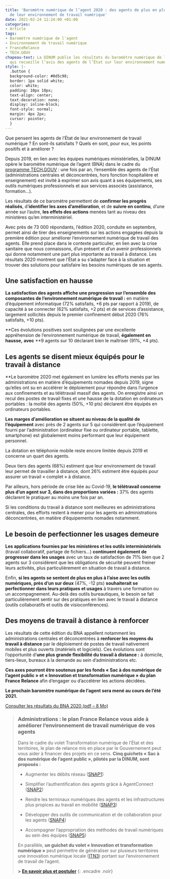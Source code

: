```yaml
---
title: 'Baromètre numérique de l’agent 2020 : des agents de plus en plus satisfaits
  de leur environnement de travail numérique'
date: 2021-02-24 12:24:00 +01:00
categories:
- Article
tags:
- Baromètre numérique de l'agent
- Environnement de travail numérique
- FranceRelance
- TECH.GOUV
chapeau-text: La DINUM publie les résultats du baromètre numérique de l’agent 2020,
  qui recueille l’avis des agents de l’État sur leur environnement numérique de travail.
style: |-
  .button {
  background-color: #0d5c98;
  border: 1px solid white;
  color: white;
  padding: 10px 10px;
  text-align: center;
  text-decoration: none;
  display: inline-block;
  font-style: normal;
  margin: 4px 2px;
  cursor: pointer;
  }
---
```


Que pensent les agents de l’État de leur environnement de travail numérique ? En sont-ils satisfaits ? Quels en sont, pour eux, les points positifs et à améliorer ?

Depuis 2019, en lien avec les équipes numériques ministérielles, la DINUM opère le baromètre numérique de l’agent (BNA) dans le cadre du [programme TECH.GOUV](https://www.numerique.gouv.fr/publications/tech-gouv-strategie-et-feuille-de-route-2019-2021/) : une fois par an, l’ensemble des agents de l’État (administrations centrales et déconcentrées, hors fonction hospitalière et enseignement) est invité à exprimer son avis quant à ses équipements, ses outils numériques professionnels et aux services associés (assistance, formation…).

Les résultats de ce baromètre permettent de **confirmer les progrès réalisés**, d’**identifier les axes d’amélioration**, et de **suivre en continu**, d’une année sur l’autre, **les effets des actions** menées tant au niveau des ministères qu’en interministériel.

Avec près de 73 000 répondants, l’édition 2020, conduite en septembre, permet ainsi de tirer des enseignements sur les actions engagées depuis la première édition pour améliorer l’environnement numérique de travail des agents. Elle prend place dans le contexte particulier, en lien avec la crise sanitaire que nous connaissons, d’un présent et d’un avenir professionnels qui donne notamment une part plus importante au travail à distance. Les résultats 2020 montrent que l’État a su s’adapter face à la situation et trouver des solutions pour satisfaire les besoins numériques de ses agents.

## Une satisfaction en hausse

**La satisfaction des agents affiche une progression sur l’ensemble des composantes de l’environnement numérique de travail :** en matière d’équipement informatique (72% satisfaits, \+6 pts par rapport à 2019), de capacité à se connecter (62% satisfaits, \+2 pts) et de services d’assistance, largement sollicités depuis le premier confinement début 2020 (76% satisfaits, \+10 pts).

\*\*Ces évolutions positives sont soulignées par une excellente appréhension de l’environnement numérique de travail, **également en hausse,** **avec** \*\*9 agents sur 10 déclarant bien le maîtriser (91%, \+4 pts).

## Les agents se disent mieux équipés pour le travail à distance

\*\*Le baromètre 2020 met également en lumière les efforts menés par les administrations en matière d’équipements nomades depuis 2019, signe qu’elles ont su en accélérer le déploiement pour répondre dans l’urgence aux confinements et au télétravail massif des agents. On enregistre ainsi un recul des postes de travail fixes et une hausse de la dotation en ordinateurs portables : la moitié des agents (50%, \+10 pts) déclarent être équipés en ordinateurs portables.

**Les marges d’amélioration se situent au niveau de la qualité de l’équipement** avec près de 2 agents sur 5 qui considèrent que l’équipement fourni par l’administration (ordinateur fixe ou ordinateur portable, tablette, smartphone) est globalement moins performant que leur équipement personnel.

La dotation en téléphonie mobile reste encore limitée depuis 2019 et concerne un quart des agents.

Deux tiers des agents (68%) estiment que leur environnement de travail leur permet de travailler à distance, dont 26% estiment être équipés pour assurer un travail « complet » à distance.

Par ailleurs, hors période de crise liée au Covid-19, **le télétravail concerne plus d’un agent sur 3, dans des proportions variées :** 37% des agents déclarent le pratiquer au moins une fois par an.

Si les conditions du travail à distance sont meilleures en administrations centrales, des efforts restent à mener pour les agents en administrations déconcentrées, en matière d’équipements nomades notamment.

## Le besoin de perfectionner les usages demeure

**Les applications fournies par les ministères et les outils interministériels** (travail collaboratif, partage de fichiers…) **continuent également de progresser dans les usages** avec un taux de satisfaction de 71% bien que 2 agents sur 3 considèrent que les obligations de sécurité peuvent freiner leurs activités, plus particulièrement en situation de travail à distance.

Enfin, **si les agents se sentent de plus en plus à l’aise avec les outils numériques, près d’un sur deux** (47%, -12 pts) **souhaiterait se perfectionner dans leurs pratiques et usages** à travers une formation ou un accompagnement. Au-delà des outils bureautiques, le besoin se fait particulièrement sentir sur des pratiques en lien avec le travail à distance (outils collaboratifs et outils de visioconférences).

## Des moyens de travail à distance à renforcer

Les résultats de cette édition du BNA appellent notamment les administrations centrales et déconcentrées à **renforcer les moyens du travail à distance** par le déploiement de postes de travail nativement mobiles et plus ouverts (matériels et logiciels). Ces évolutions sont l’opportunité d’**une plus grande flexibilité du travail à distance :** à domicile, tiers-lieux, bureaux à la demande au sein d’administrations etc.

**Ces axes pourront être soutenus par les fonds « Sac à dos numérique de l’agent public » et « Innovation et transformation numérique » du plan France Relance** afin d’engager ou d’accélérer les actions décidées.

**Le prochain baromètre numérique de l’agent sera mené au cours de l’été 2021.**

<p><a href="" class="button">Consulter les résultats du BNA 2020 (pdf – 8 Mo)</a></p>

> ### Administrations : le plan France Relance vous aide à améliorer l’environnement de travail numérique de vos agents
> 
> Dans le cadre du volet Transformation numérique de l’État et des territoires, le plan de relance mis en place par le Gouvernement peut vous aider à financer des projets en ce sens. 
 **Cinq guichets « Sac à dos numérique de l’agent public », pilotés par la DINUM, sont proposés :**
> 
> * Augmenter les débits réseau ([SNAP1](https://france-relance.transformation.gouv.fr/93da-augmenter-les-debits-reseau "SNAP1 - Lien externe"))
> 
> * Simplifier l’authentification des agents grâce à AgentConnect ([SNAP2](https://france-relance.transformation.gouv.fr/953d-simplifier-lauthentification-des-agents-grace "SNAP2 - Lien externe"))
> 
> * Rendre les terminaux numériques des agents et les infrastructures plus propices au travail en mobilité ([SNAP3](https://france-relance.transformation.gouv.fr/074d-rendre-les-terminaux-numeriques-des-agents-et "SNAP3 - Lien externe"))
> 
> * Développer des outils de communication et de collaboration pour les agents ([SNAP4](https://france-relance.transformation.gouv.fr/b8f4-developper-des-outils-de-communication-et-de- "SNAP4 - Lien externe"))
> 
> * Accompagner l’appropriation des méthodes de travail numériques au sein des équipes ([SNAP5](https://france-relance.transformation.gouv.fr/b07b-accompagner-lappropriation-des-methodes-de-tr "SNAP5 - Lien externe"))
> 
> En parallèle, **un guichet du volet « Innovation et transformation numérique »** peut permettre de généraliser sur plusieurs territoires une innovation numérique locale ([ITN3](https://france-relance.transformation.gouv.fr/fb0c-generaliser-sur-plusieurs-territoires-une-inn "ITN3 - Lien externe")) portant sur l’environnement de travail de l’agent.
> 
> **> [En savoir plus et postuler](https://france-relance.transformation.gouv.fr/ "En savoir plus et postuler - Lien externe")**
{: .encadre .noir}